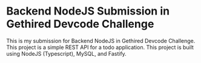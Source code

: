 # Backend NodeJS Submission in Gethired Devcode Challenge 
This is my submission for Backend NodeJS in Gethired Devcode Challenge. This project is a simple REST API for a todo application. This project is built using NodeJS (Typescript), MySQL, and Fastify.